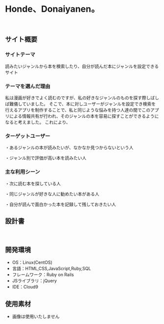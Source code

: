 # Honde、Donaiyanen。
​
## サイト概要
### サイトテーマ
読みたいジャンルから本を検索したり、自分が読んだ本にジャンルを設定できるサイト
​
### テーマを選んだ理由
私は漫画が好きでよく読むのですが、私の好きなジャンルのものを探す際しばしば難儀していました。
そこで、本に対しユーザーがジャンルを設定でき検索を行えるアプリを制作することで、私と同じような悩みを持つ人達の間でこのアプリによる情報共有が行われ、そのジャンルの本を容易に探すことができるようになると考えました。
これにより、

### ターゲットユーザー 
・あるジャンルの本が読みたいが、なかなか見つからないという人

・ジャンル別で評価が高い本を読みたい人
​
### 主な利用シーン
・次に読む本を探している人

・同じジャンルが好きな人に勧めたい本がある人

・自分が読んで面白かった本を記録して残しておきたい人

## 設計書
​
## 開発環境
- OS：Linux(CentOS)
- 言語：HTML,CSS,JavaScript,Ruby,SQL
- フレームワーク：Ruby on Rails
- JSライブラリ：jQuery
- IDE：Cloud9

## 使用素材
- 画像は使用いたしません